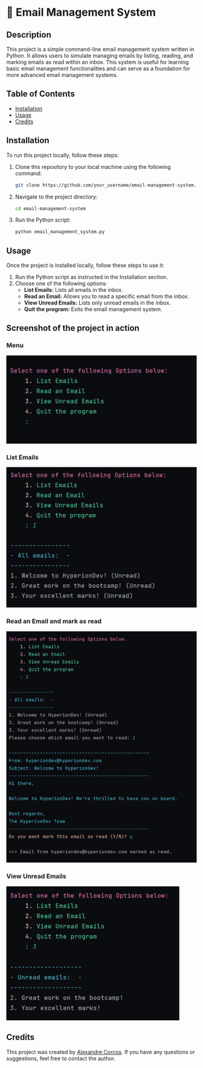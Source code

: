 # 📧 Email Management System

## Description

This project is a simple command-line email management system written in Python. It allows users to simulate managing emails by listing, reading, and marking emails as read within an inbox. This system is useful for learning basic email management functionalities and can serve as a foundation for more advanced email management systems.

## Table of Contents

- [Installation](#installation)
- [Usage](#usage)
- [Credits](#credits)

## Installation

To run this project locally, follow these steps:

1. Clone this repository to your local machine using the following command:
   ```bash
   git clone https://github.com/your_username/email-management-system.git
   ```
2. Navigate to the project directory:
   ```bash
   cd email-management-system
   ```
3. Run the Python script:
   ```bash
   python email_management_system.py
   ```

## Usage

Once the project is installed locally, follow these steps to use it:

1. Run the Python script as instructed in the Installation section.
2. Choose one of the following options:
   - **List Emails:** Lists all emails in the inbox.
   - **Read an Email:** Allows you to read a specific email from the inbox.
   - **View Unread Emails:** Lists only unread emails in the inbox.
   - **Quit the program:** Exits the email management system.

## Screenshot of the project in action

### Menu

![Menu](/photos/menu.jpg)

### List Emails

![Menu](/photos/1.JPG)

### Read an Email and mark as read

![Menu](/photos/2.JPG)

### View Unread Emails

![Menu](/photos/3.JPG)



## Credits

This project was created by [Alexandre Corcos](https://github.com/AlexandreCorcos). If you have any questions or suggestions, feel free to contact the author.

